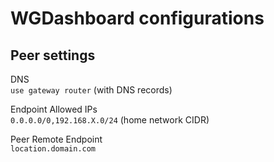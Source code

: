 # WGDashboard configurations

## Peer settings

DNS<br />
`use gateway router` (with DNS records)

Endpoint Allowed IPs<br />
`0.0.0.0/0,192.168.X.0/24` (home network CIDR)

Peer Remote Endpoint<br />
`location.domain.com`